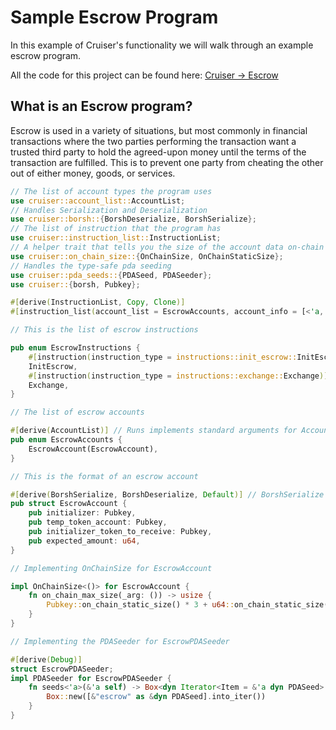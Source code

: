 # Sample Escrow Program

In this example of Cruiser's functionality we will walk through an example escrow program.

All the code for this project can be found here: [Cruiser -> Escrow](https://github.com/identity-com/cruiser/tree/master/escrow_example)

## What is an Escrow program?

Escrow is used in a variety of situations, but most commonly in financial transactions where the two parties performing the transaction want a trusted third party to hold the agreed-upon money until the terms of the transaction are fulfilled. This is to prevent one party from cheating the other out of either money, goods, or services.

```rust
// The list of account types the program uses
use cruiser::account_list::AccountList;
// Handles Serialization and Deserialization
use cruiser::borsh::{BorshDeserialize, BorshSerialize};
// The list of instruction that the program has
use cruiser::instruction_list::InstructionList;
// A helper trait that tells you the size of the account data on-chain
use cruiser::on_chain_size::{OnChainSize, OnChainStaticSize};
// Handles the type-safe pda seeding
use cruiser::pda_seeds::{PDASeed, PDASeeder};
use cruiser::{borsh, Pubkey};
```

```rust
#[derive(InstructionList, Copy, Clone)]
#[instruction_list(account_list = EscrowAccounts, account_info = [<'a, AI> AI where AI: cruiser::ToSolanaAccountInfo<'a>])]
```

```rust
// This is the list of escrow instructions

pub enum EscrowInstructions {
    #[instruction(instruction_type = instructions::init_escrow::InitEscrow)]
    InitEscrow,
    #[instruction(instruction_type = instructions::exchange::Exchange)]
    Exchange,
}
```

```rust
// The list of escrow accounts

#[derive(AccountList)] // Runs implements standard arguments for AccountList (from Cruiser) 
pub enum EscrowAccounts {
    EscrowAccount(EscrowAccount),
}
```

```rust
// This is the format of an escrow account

#[derive(BorshSerialize, BorshDeserialize, Default)] // BorshSerialize and BorshDeserialize are from Cruiser and handle serialization and deserialization of data for you
pub struct EscrowAccount {
    pub initializer: Pubkey,
    pub temp_token_account: Pubkey,
    pub initializer_token_to_receive: Pubkey,
    pub expected_amount: u64,
}
```

```rust
// Implementing OnChainSize for EscrowAccount

impl OnChainSize<()> for EscrowAccount {
    fn on_chain_max_size(_arg: ()) -> usize {
        Pubkey::on_chain_static_size() * 3 + u64::on_chain_static_size()
    }
}
```

```rust
// Implementing the PDASeeder for EscrowPDASeeder

#[derive(Debug)]
struct EscrowPDASeeder;
impl PDASeeder for EscrowPDASeeder {
    fn seeds<'a>(&'a self) -> Box<dyn Iterator<Item = &'a dyn PDASeed> + 'a> {
        Box::new([&"escrow" as &dyn PDASeed].into_iter())
    }
}
```

